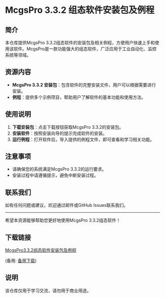 # McgsPro 3.3.2 组态软件安装包及例程

## 简介
本仓库提供McgsPro 3.3.2组态软件的安装包及相关例程，方便用户快速上手和使用该软件。McgsPro是一款功能强大的组态软件，广泛应用于工业自动化、监控系统等领域。

## 资源内容
- **McgsPro 3.3.2 安装包**：包含软件的完整安装文件，用户可以根据需要进行安装。
- **例程**：提供多个示例项目，帮助用户了解软件的基本功能和使用方法。

## 使用说明
1. **下载安装包**：点击下载按钮获取McgsPro 3.3.2的安装包。
2. **安装软件**：按照安装向导的提示完成软件的安装。
3. **运行例程**：打开软件后，导入提供的例程文件，即可查看和学习相关功能。

## 注意事项
- 请确保您的系统满足McgsPro 3.3.2的运行要求。
- 安装过程中请遵循提示，避免中断安装过程。

## 联系我们
如有任何问题或建议，欢迎通过邮件或GitHub Issues联系我们。

---

希望本资源能够帮助您更好地使用McgsPro 3.3.2组态软件！

## 下载链接
[McgsPro3.3.2组态软件安装包及例程](https://pan.quark.cn/s/2b1ca439b208) 

(备用: [备用下载](https://pan.baidu.com/s/1hLw179CUa13gNRSBwZIr6g?pwd=uagx))

## 说明

该仓库仅用于学习交流，请勿用于商业用途。
